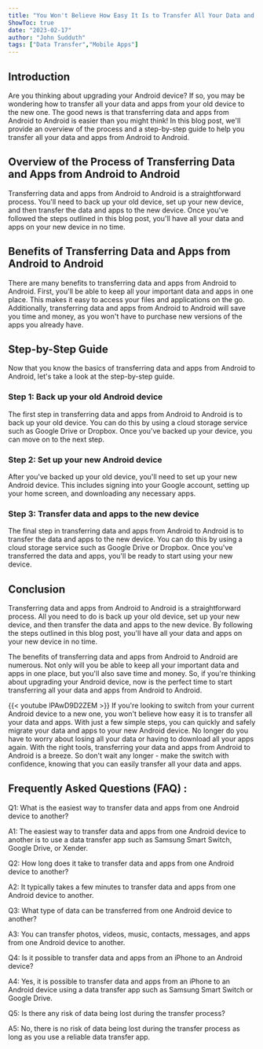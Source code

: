 ```yaml
---
title: "You Won't Believe How Easy It Is to Transfer All Your Data and Apps From Android to Android!"
ShowToc: true 
date: "2023-02-17"
author: "John Sudduth" 
tags: ["Data Transfer","Mobile Apps"]
---
```

## Introduction

Are you thinking about upgrading your Android device? If so, you may be wondering how to transfer all your data and apps from your old device to the new one. The good news is that transferring data and apps from Android to Android is easier than you might think! In this blog post, we'll provide an overview of the process and a step-by-step guide to help you transfer all your data and apps from Android to Android. 

## Overview of the Process of Transferring Data and Apps from Android to Android

Transferring data and apps from Android to Android is a straightforward process. You'll need to back up your old device, set up your new device, and then transfer the data and apps to the new device. Once you've followed the steps outlined in this blog post, you'll have all your data and apps on your new device in no time. 

## Benefits of Transferring Data and Apps from Android to Android

There are many benefits to transferring data and apps from Android to Android. First, you'll be able to keep all your important data and apps in one place. This makes it easy to access your files and applications on the go. Additionally, transferring data and apps from Android to Android will save you time and money, as you won't have to purchase new versions of the apps you already have. 

## Step-by-Step Guide

Now that you know the basics of transferring data and apps from Android to Android, let's take a look at the step-by-step guide. 

### Step 1: Back up your old Android device

The first step in transferring data and apps from Android to Android is to back up your old device. You can do this by using a cloud storage service such as Google Drive or Dropbox. Once you've backed up your device, you can move on to the next step. 

### Step 2: Set up your new Android device

After you've backed up your old device, you'll need to set up your new Android device. This includes signing into your Google account, setting up your home screen, and downloading any necessary apps. 

### Step 3: Transfer data and apps to the new device

The final step in transferring data and apps from Android to Android is to transfer the data and apps to the new device. You can do this by using a cloud storage service such as Google Drive or Dropbox. Once you've transferred the data and apps, you'll be ready to start using your new device. 

## Conclusion

Transferring data and apps from Android to Android is a straightforward process. All you need to do is back up your old device, set up your new device, and then transfer the data and apps to the new device. By following the steps outlined in this blog post, you'll have all your data and apps on your new device in no time. 

The benefits of transferring data and apps from Android to Android are numerous. Not only will you be able to keep all your important data and apps in one place, but you'll also save time and money. So, if you're thinking about upgrading your Android device, now is the perfect time to start transferring all your data and apps from Android to Android.

{{< youtube lPAwD9D2ZEM >}} 
If you're looking to switch from your current Android device to a new one, you won't believe how easy it is to transfer all your data and apps. With just a few simple steps, you can quickly and safely migrate your data and apps to your new Android device. No longer do you have to worry about losing all your data or having to download all your apps again. With the right tools, transferring your data and apps from Android to Android is a breeze. So don't wait any longer - make the switch with confidence, knowing that you can easily transfer all your data and apps.

## Frequently Asked Questions (FAQ) :
Q1: What is the easiest way to transfer data and apps from one Android device to another?

A1: The easiest way to transfer data and apps from one Android device to another is to use a data transfer app such as Samsung Smart Switch, Google Drive, or Xender.

Q2: How long does it take to transfer data and apps from one Android device to another?

A2: It typically takes a few minutes to transfer data and apps from one Android device to another.

Q3: What type of data can be transferred from one Android device to another?

A3: You can transfer photos, videos, music, contacts, messages, and apps from one Android device to another.

Q4: Is it possible to transfer data and apps from an iPhone to an Android device?

A4: Yes, it is possible to transfer data and apps from an iPhone to an Android device using a data transfer app such as Samsung Smart Switch or Google Drive.

Q5: Is there any risk of data being lost during the transfer process?

A5: No, there is no risk of data being lost during the transfer process as long as you use a reliable data transfer app.


